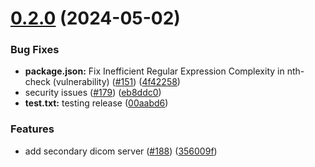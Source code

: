 # [0.2.0](https://github.com/igoroctaviano/slim/compare/v0.1.1...v0.2.0) (2024-05-02)


### Bug Fixes

* **package.json:** Fix Inefficient Regular Expression Complexity in nth-check (vulnerability) ([#151](https://github.com/igoroctaviano/slim/issues/151)) ([4f42258](https://github.com/igoroctaviano/slim/commit/4f4225889cedb853c79db84bac8aee94f0b41715))
* security issues ([#179](https://github.com/igoroctaviano/slim/issues/179)) ([eb8ddc0](https://github.com/igoroctaviano/slim/commit/eb8ddc093427547e7e178973fc871c47fa18ed61))
* **test.txt:** testing release ([00aabd6](https://github.com/igoroctaviano/slim/commit/00aabd6dfd1dc806d65212e18b50e52cf78c18c2))


### Features

* add secondary dicom server ([#188](https://github.com/igoroctaviano/slim/issues/188)) ([356009f](https://github.com/igoroctaviano/slim/commit/356009f6a86cd96bfa6c6b478adb46683fbdcd3d))
